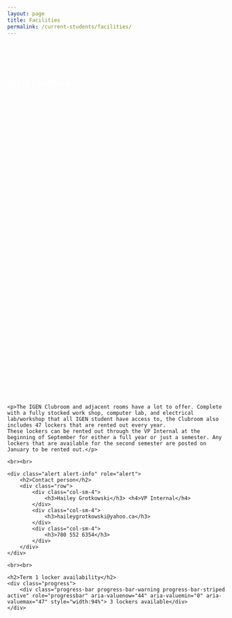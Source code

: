 ```yaml
---
layout: page
title: Facilities
permalink: /current-students/facilities/
---
```


<div class="container-fluid sportspicture" style="height:800px">
	<div class="container">
		<br><br><br>
		<h2 style="color:white;">IGEN Facilities</h2>
	</div>
</div>
<br>

<div class="container">

	<p>The IGEN Clubroom and adjacent rooms have a lot to offer. Complete with a fully stocked work shop, computer lab, and electrical lab/workshop that all IGEN student have access to, the Clubroom also includes 47 lockers that are rented out every year.
	These lockers can be rented out through the VP Internal at the beginning of September for either a full year or just a semester. Any lockers that are available for the second semester are posted on January to be rented out.</p>

	<br><br>

	<div class="alert alert-info" role="alert">
		<h2>Contact person</h2>
		<div class="row">
			<div class="col-sm-4">
				<h3>Hailey Grotkowski</h3> <h4>VP Internal</h4>			
			</div>
			<div class="col-sm-4">
				<h3>haileygrotkowski@yahoo.ca</h3>
			</div>
			<div class="col-sm-4">
				<h3>780 552 6354</h3>
			</div>
		</div>
	</div>

	<br><br>

	<h2>Term 1 locker availability</h2>
	<div class="progress">
  		<div class="progress-bar progress-bar-warning progress-bar-striped active" role="progressbar" aria-valuenow="44" aria-valuemin="0" aria-valuemax="47" style="width:94%"> 3 lockers available</div>
	</div>
<!--
	<h2>Term 2 locker availability</h2>
	<div class="progress">
  		<div class="progress-bar progress-bar-danger progress-bar-striped" role="progressbar" aria-valuenow="47" aria-valuemin="0" aria-valuemax="47" style="width:100%"> 0 lockers available</div>
	</div>
-->		

</div>
